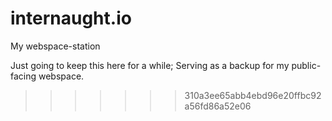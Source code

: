 # internaught.io
My webspace-station

Just going to keep this here for a while; Serving as a backup for my public-facing webspace.
>>>>>>> 310a3ee65abb4ebd96e20ffbc92a56fd86a52e06
